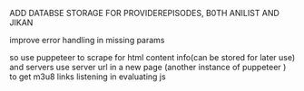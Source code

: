 
 ADD DATABSE STORAGE FOR PROVIDEREPISODES, B0TH ANILIST AND JIKAN
  

  improve error handling in missing params 


so use puppeteer to scrape for html content info(can be stored for later use) and servers
use server url in  a new page (another instance of puppeteer ) to get m3u8 links listening in evaluating js
